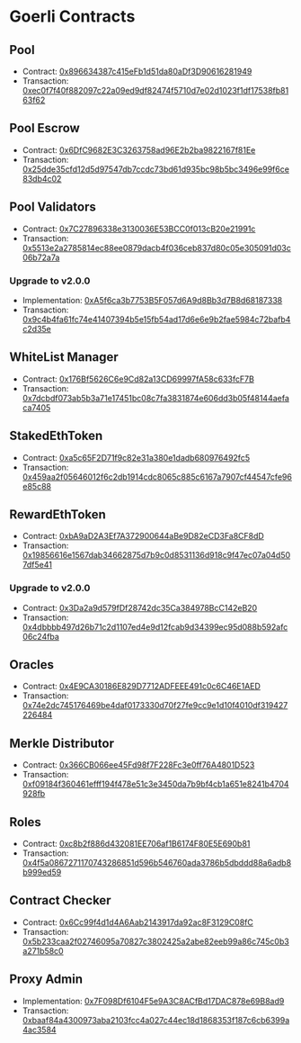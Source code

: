 # Goerli Contracts

## Pool

- Contract: [0x896634387c415eFb1d51da80aDf3D90616281949](https://goerli.etherscan.io/address/0x896634387c415eFb1d51da80aDf3D90616281949)
- Transaction: [0xec0f7f40f882097c22a09ed9df82474f5710d7e02d1023f1df17538fb8163f62](https://goerli.etherscan.io/tx/0xec0f7f40f882097c22a09ed9df82474f5710d7e02d1023f1df17538fb8163f62)

## Pool Escrow

- Contract: [0x6DfC9682E3C3263758ad96E2b2ba9822167f81Ee](https://goerli.etherscan.io/address/0x6DfC9682E3C3263758ad96E2b2ba9822167f81Ee)
- Transaction: [0x25dde35cfd12d5d97547db7ccdc73bd61d935bc98b5bc3496e99f6ce83db4c02](https://goerli.etherscan.io/tx/0x25dde35cfd12d5d97547db7ccdc73bd61d935bc98b5bc3496e99f6ce83db4c02)

## Pool Validators

- Contract: [0x7C27896338e3130036E53BCC0f013cB20e21991c](https://goerli.etherscan.io/address/0x7C27896338e3130036E53BCC0f013cB20e21991c)
- Transaction: [0x5513e2a2785814ec88ee0879dacb4f036ceb837d80c05e305091d03c06b72a7a](https://goerli.etherscan.io/tx/0x5513e2a2785814ec88ee0879dacb4f036ceb837d80c05e305091d03c06b72a7a)

### Upgrade to v2.0.0

- Implementation: [0xA5f6ca3b7753B5F057d6A9d8Bb3d7B8d68187338](https://goerli.etherscan.io/address/0xA5f6ca3b7753B5F057d6A9d8Bb3d7B8d68187338)
- Transaction: [0x9c4b4fa61fc74e41407394b5e15fb54ad17d6e6e9b2fae5984c72bafb4c2d35e](https://goerli.etherscan.io/tx/0x9c4b4fa61fc74e41407394b5e15fb54ad17d6e6e9b2fae5984c72bafb4c2d35e)

## WhiteList Manager

- Contract: [0x176Bf5626C6e9Cd82a13CD69997fA58c633fcF7B](https://goerli.etherscan.io/address/0x176Bf5626C6e9Cd82a13CD69997fA58c633fcF7B)
- Transaction: [0x7dcbdf073ab5b3a71e17451bc08c7fa3831874e606dd3b05f48144aefaca7405](https://goerli.etherscan.io/tx/0x7dcbdf073ab5b3a71e17451bc08c7fa3831874e606dd3b05f48144aefaca7405)

## StakedEthToken

- Contract: [0xa5c65F2D71f9c82e31a380e1dadb680976492fc5](https://goerli.etherscan.io/address/0xa5c65F2D71f9c82e31a380e1dadb680976492fc5)
- Transaction: [0x459aa2f05646012f6c2db1914cdc8065c885c6167a7907cf44547cfe96e85c88](https://goerli.etherscan.io/tx/0x459aa2f05646012f6c2db1914cdc8065c885c6167a7907cf44547cfe96e85c88)

## RewardEthToken

- Contract: [0xbA9aD2A3Ef7A372900644aBe9D82eCD3Fa8CF8dD](https://goerli.etherscan.io/address/0xbA9aD2A3Ef7A372900644aBe9D82eCD3Fa8CF8dD)
- Transaction: [0x19856616e1567dab34662875d7b9c0d8531136d918c9f47ec07a04d507df5e41](https://goerli.etherscan.io/tx/0x19856616e1567dab34662875d7b9c0d8531136d918c9f47ec07a04d507df5e41)

### Upgrade to v2.0.0

- Contract: [0x3Da2a9d579fDf28742dc35Ca384978BcC142eB20](https://goerli.etherscan.io/address/0x3Da2a9d579fDf28742dc35Ca384978BcC142eB20)
- Transaction: [0x4dbbbb497d26b71c2d1107ed4e9d12fcab9d34399ec95d088b592afc06c24fba](https://goerli.etherscan.io/tx/0x4dbbbb497d26b71c2d1107ed4e9d12fcab9d34399ec95d088b592afc06c24fba)

## Oracles

- Contract: [0x4E9CA30186E829D7712ADFEEE491c0c6C46E1AED](https://goerli.etherscan.io/address/0x4E9CA30186E829D7712ADFEEE491c0c6C46E1AED)
- Transaction: [0x74e2dc745176469be4daf0173330d70f27fe9cc9e1d10f4010df319427226484](https://goerli.etherscan.io/tx/0x74e2dc745176469be4daf0173330d70f27fe9cc9e1d10f4010df319427226484)

## Merkle Distributor

- Contract: [0x366CB066ee45Fd98f7F228Fc3e0ff76A4801D523](https://goerli.etherscan.io/address/0x366CB066ee45Fd98f7F228Fc3e0ff76A4801D523)
- Transaction: [0xf09184f360461efff194f478e51c3e3450da7b9bf4cb1a651e8241b4704928fb](https://goerli.etherscan.io/tx/0xf09184f360461efff194f478e51c3e3450da7b9bf4cb1a651e8241b4704928fb)

## Roles

- Contract: [0xc8b2f886d432081EE706af1B6174F80E5E690b81](https://goerli.etherscan.io/address/0xc8b2f886d432081EE706af1B6174F80E5E690b81)
- Transaction: [0x4f5a0867271170743286851d596b546760ada3786b5dbddd88a6adb8b999ed59](https://goerli.etherscan.io/tx/0x4f5a0867271170743286851d596b546760ada3786b5dbddd88a6adb8b999ed59)

## Contract Checker

- Contract: [0x6Cc99f4d1d4A6Aab2143917da92ac8F3129C08fC](https://goerli.etherscan.io/address/0x6Cc99f4d1d4A6Aab2143917da92ac8F3129C08fC)
- Transaction: [0x5b233caa2f02746095a70827c3802425a2abe82eeb99a86c745c0b3a271b58c0](https://goerli.etherscan.io/tx/0x5b233caa2f02746095a70827c3802425a2abe82eeb99a86c745c0b3a271b58c0)

## Proxy Admin

- Implementation: [0x7F098Df6104F5e9A3C8ACfBd17DAC878e69B8ad9](https://goerli.etherscan.io/address/0x7F098Df6104F5e9A3C8ACfBd17DAC878e69B8ad9)
- Transaction: [0xbaaf84a4300973aba2103fcc4a027c44ec18d1868353f187c6cb6399a4ac3584](https://goerli.etherscan.io/tx/0xbaaf84a4300973aba2103fcc4a027c44ec18d1868353f187c6cb6399a4ac3584)
